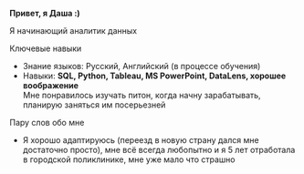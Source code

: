  **Привет, я Даша :)**

Я начинающий аналитик данных

 Ключевые навыки
- Знание языков: Русский, Английский (в процессе обучения)
- Навыки: **SQL, Python, Tableau, MS PowerPoint, DataLens, хорошее воображение**\
Мне понравилось изучать питон, когда начну зарабатывать, планирую заняться им посерьезней

 Пару слов обо мне
- Я хорошо адаптируюсь (переезд в новую страну дался мне достаточно просто), мне всё всегда любопытно и я 5 лет отработала в городской поликлинике, мне уже мало что страшно
